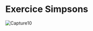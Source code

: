 <h1>Exercice Simpsons</h1>

![Capture10](https://github.com/DanyHoussin/exo-simpsons/assets/164888564/1fe71ade-1683-428b-ad0d-c2f3deb85991)
